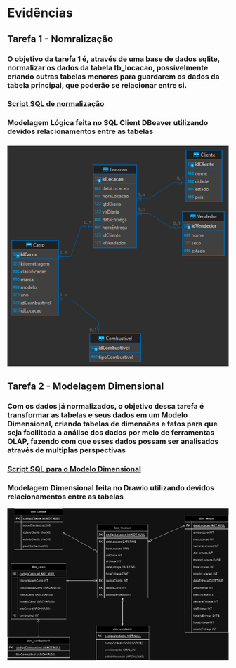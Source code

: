 # Evidências

## Tarefa 1 - Nomralização

### O objetivo da tarefa 1 é, através de uma base de dados sqlite, normalizar os dados da tabela tb_locacao, possivelmente criando outras tabelas menores para guardarem os dados da tabela principal, que poderão se relacionar entre si.

### [Script SQL de normalização](./evidencias/Script_normalizacao.sql)

### Modelagem Lógica feita no SQL Client DBeaver utilizando devidos relacionamentos entre as tabelas

### ![](./evidencias/ModelagemLogica-2.png)

## Tarefa 2 - Modelagem Dimensional

### Com os dados já normalizados, o objetivo dessa tarefa é transformar as tabelas e seus dados em um Modelo Dimensional, criando tabelas de dimensões e fatos para que seja facilitada a análise dos dados por meio de ferramentas OLAP, fazendo com que esses dados possam ser analisados através de multiplas perspectivas

### [Script SQL para o Modelo Dimensional](./evidencias/script_dimensional.sql)

### Modelagem Dimensional feita no Drawio utilizando devidos relacionamentos entre as tabelas

![](./evidencias/ModelagemDimensional.drawio.png)
